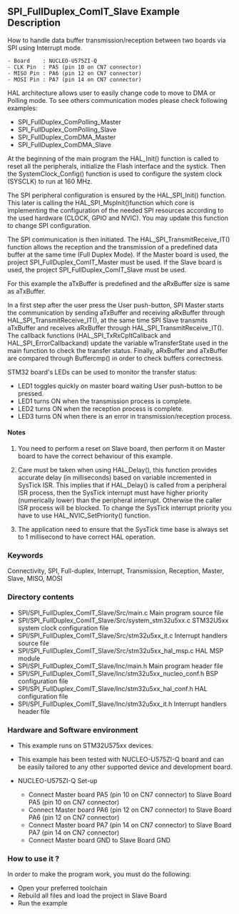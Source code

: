 ## <b>SPI_FullDuplex_ComIT_Slave Example Description</b> 

How to handle data buffer transmission/reception between two boards via SPI using Interrupt mode.

    - Board    : NUCLEO-U575ZI-Q
    - CLK Pin  : PA5 (pin 10 on CN7 connector)
    - MISO Pin : PA6 (pin 12 on CN7 connector)
    - MOSI Pin : PA7 (pin 14 on CN7 connector)

HAL architecture allows user to easily change code to move to DMA or Polling
mode. To see others communication modes please check following examples:

 - SPI_FullDuplex_ComPolling_Master
 - SPI_FullDuplex_ComPolling_Slave
 - SPI_FullDuplex_ComDMA_Master
 - SPI_FullDuplex_ComDMA_Slave

At the beginning of the main program the HAL_Init() function is called to reset
all the peripherals, initialize the Flash interface and the systick.
Then the SystemClock_Config() function is used to configure the system
clock (SYSCLK) to run at 160 MHz.

The SPI peripheral configuration is ensured by the HAL_SPI_Init() function.
This later is calling the HAL_SPI_MspInit()function which core is implementing
the configuration of the needed SPI resources according to the used hardware (CLOCK, 
GPIO and NVIC). You may update this function to change SPI configuration.

The SPI communication is then initiated.
The HAL_SPI_TransmitReceive_IT() function allows the reception and the 
transmission of a predefined data buffer at the same time (Full Duplex Mode).
If the Master board is used, the project SPI_FullDuplex_ComIT_Master must be used.
If the Slave board is used, the project SPI_FullDuplex_ComIT_Slave must be used.

For this example the aTxBuffer is predefined and the aRxBuffer size is same as aTxBuffer.

In a first step after the user press the User push-button, SPI Master starts the
communication by sending aTxBuffer and receiving aRxBuffer through 
HAL_SPI_TransmitReceive_IT(), at the same time SPI Slave transmits aTxBuffer
and receives aRxBuffer through HAL_SPI_TransmitReceive_IT(). 
The callback functions (HAL_SPI_TxRxCpltCallback and HAL_SPI_ErrorCallbackand) update 
the variable wTransferState used in the main function to check the transfer status.
Finally, aRxBuffer and aTxBuffer are compared through Buffercmp() in order to check buffers correctness.  

STM32 board's LEDs can be used to monitor the transfer status:

 - LED1 toggles quickly on master board waiting User push-button to be pressed.
 - LED1 turns ON when the transmission process is complete.
 - LED2 turns ON when the reception process is complete.
 - LED3 turns ON when there is an error in transmission/reception process.  

#### <b>Notes</b>

 1. You need to perform a reset on Slave board, then perform it on Master board
    to have the correct behaviour of this example.

 2. Care must be taken when using HAL_Delay(), this function provides accurate delay (in milliseconds)
    based on variable incremented in SysTick ISR. This implies that if HAL_Delay() is called from
    a peripheral ISR process, then the SysTick interrupt must have higher priority (numerically lower)
    than the peripheral interrupt. Otherwise the caller ISR process will be blocked.
    To change the SysTick interrupt priority you have to use HAL_NVIC_SetPriority() function.

 3. The application need to ensure that the SysTick time base is always set to 1 millisecond
    to have correct HAL operation.

### <b>Keywords</b>

Connectivity, SPI, Full-duplex, Interrupt, Transmission, Reception, Master, Slave, MISO, MOSI

### <b>Directory contents</b>

  - SPI/SPI_FullDuplex_ComIT_Slave/Src/main.c                  Main program source file
  - SPI/SPI_FullDuplex_ComIT_Slave/Src/system_stm32u5xx.c      STM32U5xx system clock configuration file
  - SPI/SPI_FullDuplex_ComIT_Slave/Src/stm32u5xx_it.c          Interrupt handlers source file
  - SPI/SPI_FullDuplex_ComIT_Slave/Src/stm32u5xx_hal_msp.c     HAL MSP module
  - SPI/SPI_FullDuplex_ComIT_Slave/Inc/main.h                  Main program header file
  - SPI/SPI_FullDuplex_ComIT_Slave/Inc/stm32u5xx_nucleo_conf.h BSP configuration file
  - SPI/SPI_FullDuplex_ComIT_Slave/Inc/stm32u5xx_hal_conf.h    HAL configuration file
  - SPI/SPI_FullDuplex_ComIT_Slave/Inc/stm32u5xx_it.h          Interrupt handlers header file

### <b>Hardware and Software environment</b>

  - This example runs on STM32U575xx devices.

  - This example has been tested with NUCLEO-U575ZI-Q board and can be
    easily tailored to any other supported device and development board.

  - NUCLEO-U575ZI-Q Set-up
    - Connect Master board PA5 (pin 10 on CN7 connector) to Slave Board PA5 (pin 10 on CN7 connector)
    - Connect Master board PA6 (pin 12 on CN7 connector) to Slave Board PA6 (pin 12 on CN7 connector)
    - Connect Master board PA7 (pin 14 on CN7 connector) to Slave Board PA7 (pin 14 on CN7 connector)
    - Connect Master board GND  to Slave Board GND

### <b>How to use it ?</b>

In order to make the program work, you must do the following:

 - Open your preferred toolchain
 - Rebuild all files and load the project in Slave Board
 - Run the example


